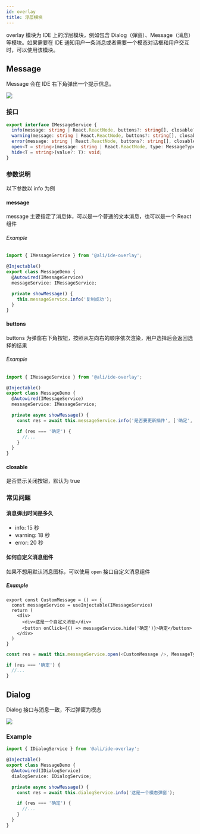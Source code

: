 ```yaml
---
id: overlay
title: 浮层模块
---
```


overlay 模块为 IDE 上的浮层模块，例如包含 Dialog（弹窗）、Message（消息）等模块。如果需要在 IDE 通知用户一条消息或者需要一个模态对话框和用户交互时，可以使用该模块。

## Message

Message 会在 IDE 右下角弹出一个提示信息。

![](https://gw-office.alipayobjects.com/bmw-prod/b9d110e1-73d5-41d7-aaad-14a4d630af13.png)

### 接口

```ts
export interface IMessageService {
  info(message: string | React.ReactNode, buttons?: string[], closable?: boolean): Promise<string | undefined>;
  warning(message: string | React.ReactNode, buttons?: string[], closable?: boolean): Promise<string | undefined>;
  error(message: string | React.ReactNode, buttons?: string[], closable?: boolean): Promise<string | undefined>;
  open<T = string>(message: string | React.ReactNode, type: MessageType, buttons?: string[], closable?: boolean, from?: string): Promise<T | undefined>;
  hide<T = string>(value?: T): void;
}
```

### 参数说明

以下参数以 info 为例

#### message
message 主要指定了消息体，可以是一个普通的文本消息，也可以是一个 React 组件

###### Example

```ts
import { IMessageService } from '@ali/ide-overlay';

@Injectable()
export class MessageDemo {
  @Autowired(IMessageService)
  messageService: IMessageService;

  private showMessage() {
    this.messageService.info('复制成功');
  }
}

```

#### buttons
buttons 为弹窗右下角按钮，按照从左向右的顺序依次渲染，用户选择后会返回选择的结果

###### Example

```ts
import { IMessageService } from '@ali/ide-overlay';

@Injectable()
export class MessageDemo {
  @Autowired(IMessageService)
  messageService: IMessageService;

  private async showMessage() {
    const res = await this.messageService.info('是否要更新插件', ['确定', '取消']);

    if (res === '确定') {
      //...
    }
  }
}

```


#### closable
是否显示关闭按钮，默认为 true

### 常见问题

#### 消息弹出时间是多久

- info: 15 秒
- warning: 18 秒
- error: 20 秒

#### 如何自定义消息组件

如果不想用默认消息图标，可以使用 `open` 接口自定义消息组件

##### Example

```tsx
export const CustomMessage = () => {
  const messageService = useInjectable(IMessageService)
  return (
    <div>
      <div>这是一个自定义消息</div>
      <button onClick={() => messageService.hide('确定')}>确定</button>
    </div>
  )
}
```

```ts
const res = await this.messageService.open(<CustomMessage />, MessageType.EMPTY);

if (res === '确定') {
  //...
}
```

## Dialog
Dialog 接口与消息一致，不过弹窗为模态

![](https://gw-office.alipayobjects.com/bmw-prod/6869e5f6-3e1a-452f-a562-02bab963b1b0.png)

### Example

```ts
import { IDialogService } from '@ali/ide-overlay';

@Injectable()
export class MessageDemo {
  @Autowired(IDialogService)
  dialogService: IDialogService;

  private async showMessage() {
    const res = await this.dialogService.info('这是一个模态弹窗');

    if (res === '确定') {
      //...
    }
  }
}

```

